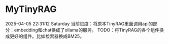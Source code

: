 # MyTinyRAG

2025-04-05 22:31:12 Saturday
当前进度：将原本TinyRAG里面调用api的部分：embedding和chat换成了ollama的服务。
TODO：将TinyRAG的各个组件换成更好的组件。比如检索器换成BM25。